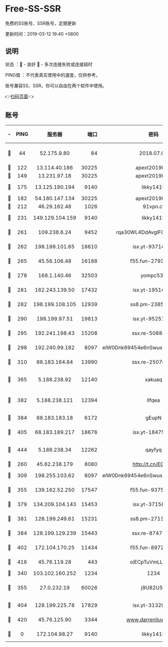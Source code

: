# Free-SS-SSR

免费的SS账号、SSR账号，定期更新

更新时间：2019-03-12 19:40 +0800

## 说明

状态     ：🙂 - 良好 🙁 - 多次连接失败或连接超时

PING值   ：不代表真实使用中的速度，仅供参考。

账号兼容SS、SSR，你可以自由在两个软件中使用。

👉[扫码页面](https://liesauer.github.io/Free-SS-SSR/)👈

## 账号

|-|PING|服务器|端口|密码|加密方式|区域|
|:----:|:----:|:-----:|-----:|:----:|:----:|:----:|
|🙂|44|52.175.9.80|84|2018.07.07|chacha20-ietf-poly1305|HK|
|🙂|122|13.114.40.186|30225|apext2019006|chacha20|JP|
|🙂|149|13.231.97.18|30225|apext2019006|chacha20|JP|
|🙂|175|13.125.190.194|9140|likky1415|aes-256-cfb|KR|
|🙂|182|54.180.147.134|30225|apext2019006|chacha20|KR|
|🙂|212|46.29.162.48|1026|91vpn.cf|rc4-md5|RU|
|🙂|231|149.129.104.159|9140|likky1415|aes-256-cfb|HK|
|🙂|261|109.238.6.24|9452|rqa30WL4DdAvgIFG6Fs3znzTa|aes-256-cfb|FR|
|🙂|262|198.199.101.65|18610|isx.yt-93714382|aes-256-cfb|US|
|🙂|265|45.56.106.48|16188|f55.fun-27930556|aes-256-cfb|US|
|🙂|278|168.1.140.46|32503|yompc535|aes-256-cfb|AU|
|🙂|281|162.243.139.50|17432|isx.yt-19514312|aes-256-cfb|US|
|🙂|282|198.199.108.105|12939|ss8.pm-23852707|aes-256-cfb|US|
|🙂|290|198.199.97.51|19813|isx.yt-95251776|aes-256-cfb|US|
|🙂|295|192.241.198.43|15208|ssx.re-50884758|aes-256-cfb|US|
|🙂|298|192.240.99.182|8097|eIW0Dnk69454e6nSwuspv9DmS201tQ0D|aes-256-cfb|US|
|🙂|310|68.183.164.84|13990|ssx.re-25076562|aes-256-cfb|US|
|🙂|365|5.188.238.92|12140|xakuaq|chacha20-ietf-poly1305|BR|
|🙂|382|5.188.238.121|12394|llfqea|chacha20-ietf-poly1305|BR|
|🙂|384|68.183.183.18|6172|gEupN|aes-256-cfb|SG|
|🙂|405|68.183.189.217|18676|isx.yt-18475521|aes-256-cfb|SG|
|🙂|444|5.188.238.34|12262|qayfyq|chacha20-ietf-poly1305|BR|
|🙂|260|45.62.238.179|8080|http://t.cn/EGJIyrl|rc4-md5|CA|
|🙂|309|198.255.103.62|8097|eIW0Dnk69454e6nSwuspv9DmS201tQ0D|aes-256-cfb|US|
|🙂|355|139.162.52.250|17547|f55.fun-93753526|aes-256-cfb|SG|
|🙂|379|134.209.104.143|15453|isx.yt-37158015|aes-256-cfb|SG|
|🙂|381|128.199.249.61|15231|ss8.pm-27130247|aes-256-cfb|SG|
|🙂|384|128.199.129.239|15443|ssx.re-87477398|aes-256-cfb|SG|
|🙂|402|172.104.170.25|11434|f55.fun-89729095|aes-256-cfb|SG|
|🙂|416|45.76.119.28|443|oiECpTuVmLLxk4Ts|aes-256-cfb|AU|
|🙁|340|103.102.160.252|1234|1234|rc4-md5|JP|
|🙁|355|27.0.232.19|60026|j9U82U53|xchacha20-ietf-poly1305|HK|
|🙁|404|128.199.225.78|17829|isx.yt-31320620|aes-256-cfb|SG|
|🙁|420|45.76.125.90|3344|www.darrenliuwei.com|aes-256-cfb|AU|
|🙁|0|172.104.98.27|9140|likky1415|aes-256-cfb|JP|
